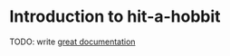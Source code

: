 # Introduction to hit-a-hobbit

TODO: write [great documentation](http://jacobian.org/writing/what-to-write/)
